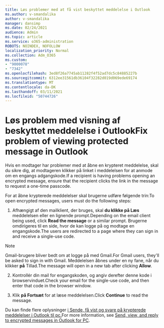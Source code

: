 ```yaml
---
title: Løs problemer med at få vist beskyttet meddelelse i Outlook
ms.author: v-smandalika
author: v-smandalika
manager: dansimp
ms.date: 02/24/2021
audience: Admin
ms.topic: article
ms.service: o365-administration
ROBOTS: NOINDEX, NOFOLLOW
localization_priority: Normal
ms.collection: Adm_O365
ms.custom:
- "9000078"
- "7342"
ms.openlocfilehash: 3ed8f26a7745ab11282f4f52ad7dc5c84885227b
ms.sourcegitcommit: 6312ee31561db36104f32282d019d069ede69174
ms.translationtype: MT
ms.contentlocale: da-DK
ms.lasthandoff: 03/11/2021
ms.locfileid: "50744726"
---
```

# <a name="fix-problem-of-viewing-protected-message-in-outlook"></a><span data-ttu-id="3634c-102">Løs problem med visning af beskyttet meddelelse i Outlook</span><span class="sxs-lookup"><span data-stu-id="3634c-102">Fix problem of viewing protected message in Outlook</span></span>

<span data-ttu-id="3634c-103">Hvis en modtager har problemer med at åbne en krypteret meddelelse, skal du sikre dig, at modtageren klikker på linket i meddelelsen for at anmode om en engangs adgangskode.</span><span class="sxs-lookup"><span data-stu-id="3634c-103">If a recipient is having problems opening an encrypted message, ensure that the recipient clicks the link in the message to request a one-time passcode.</span></span>

<span data-ttu-id="3634c-104">For at åbne krypterede meddelelser skal brugerne udføre følgende trin:</span><span class="sxs-lookup"><span data-stu-id="3634c-104">To open encrypted messages, users must do the following steps:</span></span>

1. <span data-ttu-id="3634c-105">Afhængigt af den mailklient, der bruges, skal **du klikke på Læs** meddelelsen eller en lignende prompt.</span><span class="sxs-lookup"><span data-stu-id="3634c-105">Depending on the email client being used, click **Read the message** or a similar prompt.</span></span> <span data-ttu-id="3634c-106">Brugerne omdirigeres til en side, hvor de kan logge på og modtage en engangskode.</span><span class="sxs-lookup"><span data-stu-id="3634c-106">The users are redirected to a page where they can sign in and receive a single-use code.</span></span>

> [!NOTE]
> <span data-ttu-id="3634c-107">Gmail-brugere bliver bedt om at logge på med Gmail.</span><span class="sxs-lookup"><span data-stu-id="3634c-107">For Gmail users, they'll be asked to sign in with Gmail.</span></span> <span data-ttu-id="3634c-108">Meddelelsen åbnes under en ny fane, når du klikker **på** Tillad.</span><span class="sxs-lookup"><span data-stu-id="3634c-108">The message will open in a new tab after clicking **Allow**.</span></span>

2. <span data-ttu-id="3634c-109">Kontrollér din mail for engangskoden, og angiv derefter denne kode i browservinduet.</span><span class="sxs-lookup"><span data-stu-id="3634c-109">Check your email for the single-use code, and then enter that code in the browser window.</span></span>

3. <span data-ttu-id="3634c-110">Klik **på Fortsæt** for at læse meddelelsen.</span><span class="sxs-lookup"><span data-stu-id="3634c-110">Click **Continue** to read the message.</span></span>

<span data-ttu-id="3634c-111">Du kan finde flere oplysninger [i Sende, få vist og svare på krypterede meddelelser i Outlook til pc.](https://support.microsoft.com/topic/send-view-and-reply-to-encrypted-messages-in-outlook-for-pc-eaa43495-9bbb-4fca-922a-df90dee51980)</span><span class="sxs-lookup"><span data-stu-id="3634c-111">For more information, see [Send, view, and reply to encrypted messages in Outlook for PC](https://support.microsoft.com/topic/send-view-and-reply-to-encrypted-messages-in-outlook-for-pc-eaa43495-9bbb-4fca-922a-df90dee51980).</span></span>


